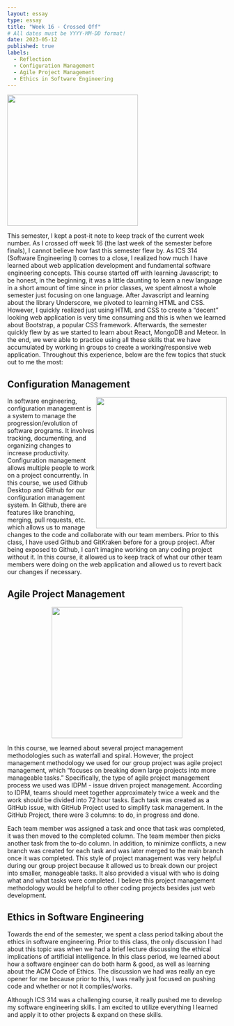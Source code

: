 ```yaml
---
layout: essay
type: essay
title: "Week 16 - Crossed Off"
# All dates must be YYYY-MM-DD format!
date: 2023-05-12
published: true
labels:
  - Reflection
  - Configuration Management
  - Agile Project Management 
  - Ethics in Software Engineering
---
```


<img width="300px" class="rounded float-start pe-4" src="https://media.istockphoto.com/id/532057583/vector/vector-calendar.jpg?s=612x612&w=0&k=20&c=A9VBI7PYasoklb5xcXXVisw4PCcuuc9y067qrBEi0W4=">

This semester, I kept a post-it note to keep track of the current week number. As I crossed off week 16 (the last week of the semester before finals), I cannot believe how fast this semester flew by. As ICS 314 (Software Engineering I) comes to a close, I realized how much I have learned about web application development and fundamental software engineering concepts. This course started off with learning Javascript; to be honest, in the beginning, it was a little daunting to learn a new language in a short amount of time since in prior classes, we spent almost a whole semester just focusing on one language. After Javascript and learning about the library Underscore, we pivoted to learning HTML and CSS. However, I quickly realized just using HTML and CSS to create a “decent” looking web application is very time consuming and this is when we learned about Bootstrap, a popular CSS framework. Afterwards, the semester quickly flew by as we started to learn about React, MongoDB and Meteor. In the end, we were able to practice using all these skills that we have accumulated by working in groups to create a working/responsive web application. Throughout this experience, below are the few topics that stuck out to me the most:  


## Configuration Management
<img align="right" width="300px" src="https://thurrott.s3.amazonaws.com/wp-content/uploads/sites/2/2023/01/GitHub.jpeg">

In software engineering, configuration management is a system to manage the progression/evolution of software programs. It involves tracking, documenting, and organizing changes to increase productivity. Configuration management allows multiple people to work on a project concurrently. In this course, we used Github Desktop and Github for our configuration management system. In Github, there are features like branching, merging, pull requests, etc. which allows us to manage changes to the code and collaborate with our team members. Prior to this class, I have used Github and GitKraken before for a group project. After being exposed to Github, I can’t imagine working on any coding project without it. In this course, it allowed us to keep track of what our other team members were doing on the web application and allowed us to revert back our changes if necessary. 

## Agile Project Management

<p align="center">
<img width="300px" src="https://i.ytimg.com/vi/ff5cBkPg-bQ/maxresdefault.jpg">
  </p>


In this course, we learned about several project management methodologies such as waterfall and spiral. However, the project management methodology we used for our group project was agile project management, which “focuses on breaking down large projects into more manageable tasks.” Specifically, the type of agile project management process we used was IDPM - issue driven project management. According to IDPM, teams should meet together approximately twice a week and the work should be divided into 72 hour tasks. Each task was created as a GitHub issue, with GitHub Project used to simplify task management. In the GitHub Project, there were 3 columns: to do, in progress and done.


Each team member was assigned a task and once that task was completed, it was then moved to the completed column. The team member then picks another task from the to-do column. In addition, to minimize conflicts, a new branch was created for each task and was later merged to the main branch once it was completed. This style of project management was very helpful during our group project because it allowed us to break down our project into smaller, manageable tasks. It also provided a visual with who is doing what and what tasks were completed. I believe this project management methodology would be helpful to other coding projects besides just web development. 

## Ethics in Software Engineering

Towards the end of the semester, we spent a class period talking about the ethics in software engineering. Prior to this class, the only discussion I had about this topic was when we had a brief lecture discussing the ethical implications of artificial intelligence. In this class period, we learned about how a software engineer can do both harm & good, as well as learning about the ACM Code of Ethics. The discussion we had was really an eye opener for me because prior to this, I was really just focused on pushing code and whether or not it complies/works. 

Although ICS 314 was a challenging course, it really pushed me to develop my software engineering skills. I am excited to utilize everything I learned and apply it to other projects & expand on these skills. 


